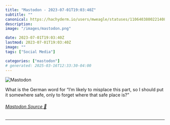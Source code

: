 ```yaml
---
title: "Mastodon - 2023-07-01T19:03:40Z"
subtitle: ""
canonical: https://hachyderm.io/users/mweagle/statuses/110640380022140885
description:
image: "/images/mastodon.png"

date: 2023-07-01T19:03:40Z
lastmod: 2023-07-01T19:03:40Z
image: ""
tags: ["Social Media"]

categories: ["mastodon"]
# generated: 2025-03-16T12:33:30-04:00
---
```

![Mastodon](/images/mastodon.png)

<p>What is the German word for “I’m likely to misplace this part, so I should put it somewhere safe, only to forget where that safe place is?”</p>


###### [Mastodon Source 🐘](https://hachyderm.io/@mweagle/110640380022140885)

___
